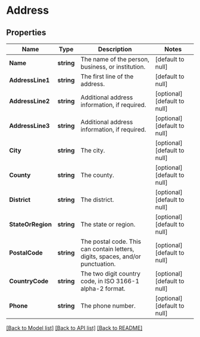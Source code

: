 # Address

## Properties
Name | Type | Description | Notes
------------ | ------------- | ------------- | -------------
**Name** | **string** | The name of the person, business, or institution. | [default to null]
**AddressLine1** | **string** | The first line of the address. | [default to null]
**AddressLine2** | **string** | Additional address information, if required. | [optional] [default to null]
**AddressLine3** | **string** | Additional address information, if required. | [optional] [default to null]
**City** | **string** | The city. | [optional] [default to null]
**County** | **string** | The county. | [optional] [default to null]
**District** | **string** | The district. | [optional] [default to null]
**StateOrRegion** | **string** | The state or region. | [optional] [default to null]
**PostalCode** | **string** | The postal code. This can contain letters, digits, spaces, and/or punctuation. | [optional] [default to null]
**CountryCode** | **string** | The two digit country code, in ISO 3166-1 alpha-2 format. | [optional] [default to null]
**Phone** | **string** | The phone number. | [optional] [default to null]

[[Back to Model list]](../README.md#documentation-for-models) [[Back to API list]](../README.md#documentation-for-api-endpoints) [[Back to README]](../README.md)

